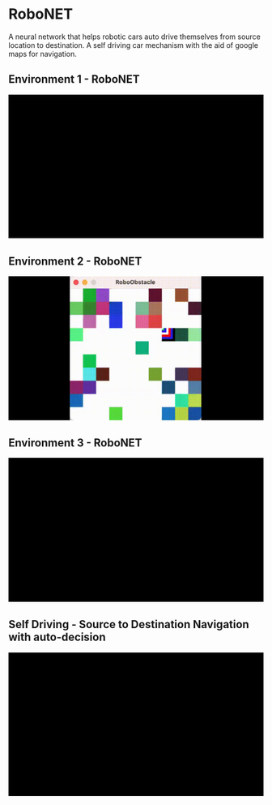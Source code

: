 # RoboNET
A neural network that helps robotic cars auto drive themselves from source location to destination. A self driving car mechanism with the aid of google maps for navigation.

## Environment 1 - RoboNET

![gif](Images/RoboObstacle_env1.gif)

## Environment 2 - RoboNET

![gif](Images/RoboObstacle_env2.gif)

## Environment 3 - RoboNET

![gif](Images/RoboObstacle_env3.gif)

## Self Driving - Source to Destination Navigation with auto-decision

![gif](Images/Self-Driving.gif )




